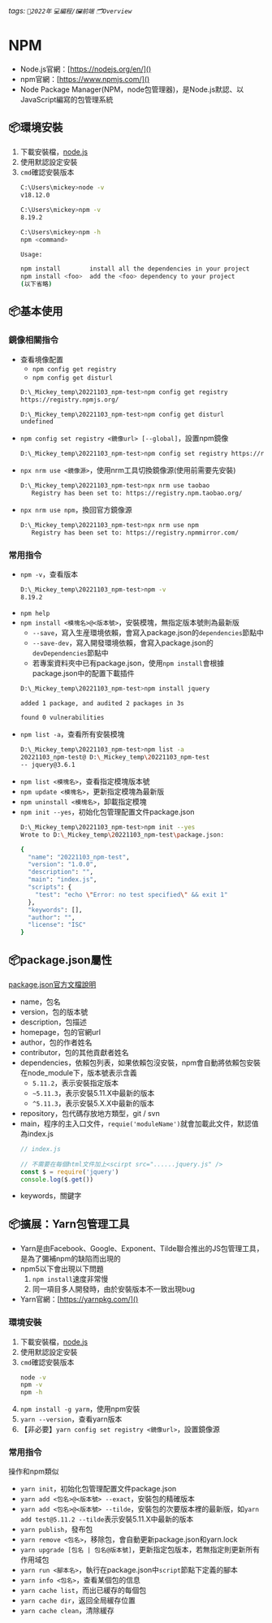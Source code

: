 ###### tags: `📆2022年` `💻編程/🖼前端` `🗂Overview`

# NPM
- Node.js官網：[https://nodejs.org/en/]()
- npm官網：[https://www.npmjs.com/]()
- Node Package Manager(NPM，node包管理器)，是Node.js默認、以JavaScript編寫的包管理系統

## 📦環境安裝
1. 下載安裝檔，[node.js](https://nodejs.org)
2. 使用默認設定安裝
3. `cmd`確認安裝版本
	```bash
	C:\Users\mickey>node -v
	v18.12.0

	C:\Users\mickey>npm -v
	8.19.2
	
	C:\Users\mickey>npm -h
	npm <command>
	
	Usage:
	
	npm install        install all the dependencies in your project
	npm install <foo>  add the <foo> dependency to your project
	(以下省略)
	```

## 📦基本使用
### 鏡像相關指令
- 查看境像配置
	- `npm config get registry`
	- `npm config get disturl`
	```bash
	D:\_Mickey_temp\20221103_npm-test>npm config get registry
	https://registry.npmjs.org/
	
	D:\_Mickey_temp\20221103_npm-test>npm config get disturl
	undefined
	```
- `npm config set registry <鏡像url> [--global]`，設置npm鏡像
	```bash
	D:\_Mickey_temp\20221103_npm-test>npm config set registry https://registry.npm.taobao.org/
	```
- `npx nrm use <鏡像源>`，使用nrm工具切換鏡像源(使用前需要先安裝)
	```bash
	D:\_Mickey_temp\20221103_npm-test>npx nrm use taobao
	   Registry has been set to: https://registry.npm.taobao.org/
	```
- `npx nrm use npm`，換回官方鏡像源
	```bash
	D:\_Mickey_temp\20221103_npm-test>npx nrm use npm
	   Registry has been set to: https://registry.npmmirror.com/
	```

### 常用指令
- `npm -v`，查看版本
	```bash
	D:\_Mickey_temp\20221103_npm-test>npm -v
	8.19.2
	```
- `npm help`
- `npm install <模塊名>@<版本號>`，安裝模塊，無指定版本號則為最新版
	- `--save`，寫入生産環境依賴，會寫入package.json的`dependencies`節點中
	- `--save-dev`，寫入開發環境依賴，會寫入package.json的`devDependencies`節點中
	- 若專案資料夾中已有package.json，使用`npm install`會根據package.json中的配置下載插件
	```bash
	D:\_Mickey_temp\20221103_npm-test>npm install jquery
	
	added 1 package, and audited 2 packages in 3s
	
	found 0 vulnerabilities
	```
- `npm list -a`，查看所有安裝模塊
	```bash
	D:\_Mickey_temp\20221103_npm-test>npm list -a
	20221103_npm-test@ D:\_Mickey_temp\20221103_npm-test
	-- jquery@3.6.1
	```
- `npm list <模塊名>`，查看指定模塊版本號
- `npm update <模塊名>`，更新指定模塊為最新版
- `npm uninstall <模塊名>`，卸載指定模塊
- `npm init --yes`，初始化包管理配置文件package.json
	```bash
	D:\_Mickey_temp\20221103_npm-test>npm init --yes
	Wrote to D:\_Mickey_temp\20221103_npm-test\package.json:
	
	{
	  "name": "20221103_npm-test",
	  "version": "1.0.0",
	  "description": "",
	  "main": "index.js",
	  "scripts": {
	    "test": "echo \"Error: no test specified\" && exit 1"
	  },
	  "keywords": [],
	  "author": "",
	  "license": "ISC"
	}
	```

## 📦package.json屬性
[package.json官方文檔說明](https://docs.npmjs.com/cli/v8/configuring-npm/package-json)

- name，包名
- version，包的版本號
- description，包描述
- homepage，包的官網url
- author，包的作者姓名
- contributor，包的其他貢獻者姓名
- dependencies，依賴包列表，如果依賴包沒安裝，npm會自動將依賴包安裝在node_module下，版本號表示含義
	- `5.11.2`，表示安裝指定版本
	- `~5.11.3`，表示安裝5.11.X中最新的版本
	- `^5.11.3`，表示安裝5.X.X中最新的版本
- repository，包代碼存放地方類型，git / svn
- main，程序的主入口文件，`requie('moduleName')`就會加載此文件，默認值為index.js
	```javascript
	// index.js
	 
	// 不需要在每個html文件加上<scirpt src="......jquery.js" />
	const $ = require('jquery')
	console.log($.get())
	```
- keywords，關鍵字

## 📦擴展：Yarn包管理工具
- Yarn是由Facebook、Google、Exponent、Tilde聯合推出的JS包管理工具，是為了彌補npm的缺陷而出現的
- npm5以下會出現以下問題
	1. `npm install`速度非常慢
	2. 同一項目多人開發時，由於安裝版本不一致出現bug
- Yarn官網：[https://yarnpkg.com/]()

### 環境安裝
1. 下載安裝檔，[node.js](https://nodejs.org)
2. 使用默認設定安裝
3. `cmd`確認安裝版本
	```bash
	node -v
	npm -v
	npm -h
	```
4. `npm install -g yarm`，使用npm安裝
5. `yarn --version`，查看yarn版本
6. 【非必要】`yarn config set registry <鏡像url>`，設置鏡像源

### 常用指令
操作和npm類似
- `yarn init`，初始化包管理配置文件package.json
- `yarn add <包名>@<版本號> --exact`，安裝包的精確版本
- `yarn add <包名>@<版本號> --tilde`，安裝包的次要版本裡的最新版，如`yarn add test@5.11.2 --tilde`表示安裝5.11.X中最新的版本
- `yarn publish`，發布包
- `yarn remove <包名>`，移除包，會自動更新package.json和yarn.lock
- `yarn upgrade [包名 | 包名@版本號]`，更新指定包版本，若無指定則更新所有作用域包
- `yarn run <腳本名>`，執行在package.json中`script`節點下定義的腳本
- `yarn info <包名>`，查看某個包的信息
- `yarn cache list`，而出已緩存的每個包
- `yarn cache dir`，返回全局緩存位置
- `yarn cache clean`，清除緩存
